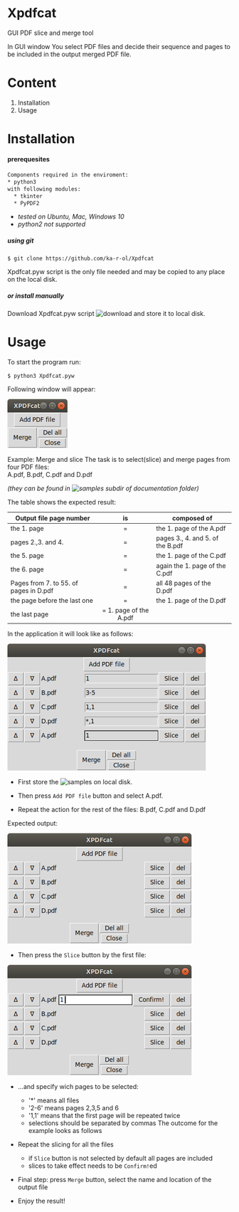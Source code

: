 # Xpdfcat
GUI PDF slice and merge tool

In GUI window You select PDF files and decide their sequence and pages to be included in the output merged PDF file.

# Content
1. Installation
2. Usage

# Installation

#### prerequesites

    Components required in the enviroment:
    * python3
    with following modules:
      * tkinter
      * PyPDF2

* _tested on Ubuntu, Mac, Windows 10_
* _python2 not supported_

##### using git

```
$ git clone https://github.com/ka-r-ol/Xpdfcat
```
Xpdfcat.pyw script is the only file needed and may be copied to any place
on the local disk.

##### or install manually

Download Xpdfcat.pyw script ![download](Xpdfcat.pyw) and store it to local disk.

# Usage

To start the program run:
```
$ python3 Xpdfcat.pyw
```
Following window will appear:

![Main window](images/XPDFcat.png)

Example: Merge and slice
The task is to select(slice) and merge pages from four PDF files:  
A.pdf, B.pdf, C.pdf and D.pdf  

_(they can be found in
  ![samples subdir of documentation folder](documentation/samples))_

  The table shows the expected result:

Output file page number| is | composed of
-----------------------|:-:|-----
the 1. page| = | the 1. page of the A.pdf
pages 2.,3. and 4.| = | pages 3., 4. and 5. of the B.pdf
the 5. page| = | the 1. page of the C.pdf
the 6. page| = | again the 1. page of the C.pdf
Pages from 7. to 55. of pages in D.pdf| = | all 48 pages of the D.pdf
the page before the last one| = | the 1. page of the D.pdf
the last page| = 1. page of the A.pdf

In the application it will look like as follows:

![final setup](images/1.png)


* First store the ![samples](documentation/samples)
 on local disk.
* Then press `Add PDF file` button and select A.pdf.

* Repeat the action for the rest of the files: B.pdf, C.pdf and D.pdf

Expected output:

![all files selected](images/3.png)


* Then press the `Slice` button by the first file:

 ![slice](images/4.png)

* ...and specify wich pages to be selected:
  * '\*' means all files
  * '2-6' means pages 2,3,5 and 6
  * '1,1' means that the first page will be repeated twice
  * selections should be separated by commas
  The outcome for the example looks as follows

* Repeat the slicing for all the files

  * if `Slice` button is not selected by default all pages are included
  * slices to take effect needs to be `Confirm!`ed

* Final step: press `Merge` button, select the name and location
of the output file

* Enjoy the result!
